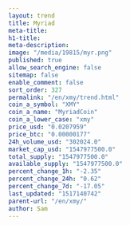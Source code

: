 ```yaml
---
layout: trend
title: Myriad
meta-title: 
h1-title: 
meta-description: 
image: "/media/19815/myr.png"
published: true
allow_search_engine: false
sitemap: false
enable_comment: false
sort_order: 327
permalink: "/en/xmy/trend.html"
coin_a_symbol: "XMY"
coin_a_name: "MyriadCoin"
coin_a_lower_case: "xmy"
price_usd: "0.0207959"
price_btc: "0.00000177"
24h_volume_usd: "302024.0"
market_cap_usd: "1547977500.0"
total_supply: "1547977500.0"
available_supply: "1547977500.0"
percent_change_1h: "-2.35"
percent_change_24h: "0.62"
percent_change_7d: "-17.05"
last_updated: "1517140742"
parent-url: "/en/xmy/"
author: Sam
---
```


